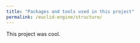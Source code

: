 ```yaml
---
title: "Packages and tools used in this project"
permalink: /euclid-engine/structure/
---
```


This project was cool.